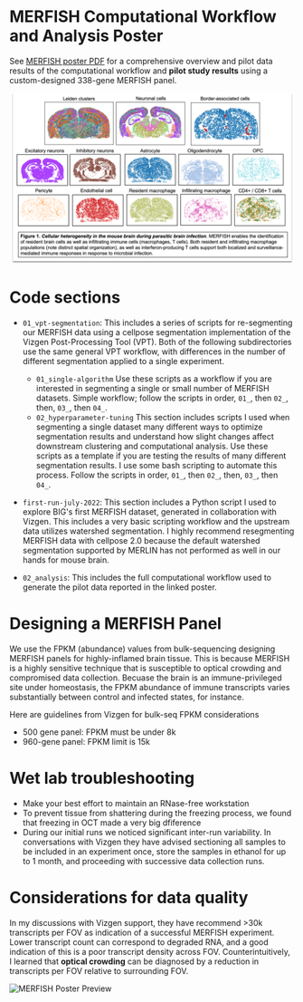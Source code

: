 # MERFISH Computational Workflow and Analysis Poster
See [MERFISH poster PDF](../visualization/figures/MERFISH_HPC_Pipeline_Cowan_RCSymposium2024_poster.pdf) for a comprehensive overview and pilot data results of the computational workflow and **pilot study results** using a custom-designed 338-gene MERFISH panel.

![Figure 1](../visualization/figures/merfish-spatial-scatter.png)

# Code sections

- `01_vpt-segmentation`: This includes a series of scripts for re-segmenting our MERFISH data using a cellpose segmentation implementation of the Vizgen Post-Processing Tool (VPT). Both of the following subdirectories use the same general VPT workflow, with differences in the number of different segmentation applied to a single experiment.
    - `01_single-algorithm` Use these scripts as a workflow if you are interested in segmenting a single or small number of MERFISH datasets. Simple workflow; follow the scripts in order, `01_`, then `02_`, then, `03_`, then `04_`.
    - `02_hyperparameter-tuning` This section includes scripts I used when segmenting a single dataset many different ways to optimize segmentation results and understand how slight changes affect downstream clustering and computational analysis. Use these scripts as a template if you are testing the results of many different segmentation results. I use some bash scripting to automate this process. Follow the scripts in order, `01_`, then `02_`, then, `03_`, then `04_`.
    
- `first-run-july-2022`: This section includes a Python script I used to explore BIG's first MERFISH dataset, generated in collaboration with Vizgen. This includes a very basic scripting workflow and the upstream data utilizes watershed segmentation. I highly recommend resegmenting MERFISH data with cellpose 2.0 because the default watershed segmentation supported by MERLIN has not performed as well in our hands for mouse brain.

- `02_analysis`: This includes the full computational workflow used to generate the pilot data reported in the linked poster.

# Designing a MERFISH Panel

We use the FPKM (abundance) values from bulk-sequencing designing MERFISH panels for highly-inflamed brain tissue. This is because MERFISH is a highly sensitive technique that is susceptible to optical crowding and compromised data collection. Becuase the brain is an immune-privileged site under homeostasis, the FPKM abundance of immune transcripts varies substantially between control and infected states, for instance. 

Here are guidelines from Vizgen for bulk-seq FPKM considerations
- 500 gene panel: FPKM must be under 8k
- 960-gene panel: FPKM limit is 15k

# Wet lab troubleshooting

- Make your best effort to maintain an RNase-free workstation
- To prevent tissue from shattering during the freezing process, we found that freezing in OCT made a very big dfiference
- During our initial runs we noticed significant inter-run variability. In conversations with Vizgen they have advised sectioning all samples to be included in an experiment once, store the samples in ethanol for up to 1 month, and proceeding with successive data collection runs.

# Considerations for data quality
In my discussions with Vizgen support, they have recommend >30k transcripts per FOV as indication of a successful MERFISH experiment. Lower transcript count can correspond to degraded RNA, and a good indication of this is a poor transcript density across FOV. Counterintuitively, I learned that **optical crowding** can be diagnosed by a reduction in transcripts per FOV relative to surrounding FOV.

![MERFISH Poster Preview](../visualization/figures/MERFISH_HPC_Pipeline_Cowan_RCSymposium2024_poster.png)
